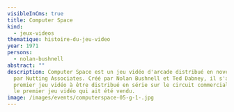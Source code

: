 ```yaml
---
visibleInCms: true
title: Computer Space
kind:
  - jeux-videos
thematique: histoire-du-jeu-video
year: 1971
persons:
  - nolan-bushnell
abstract: ""
description: Computer Space est un jeu vidéo d'arcade distribué en novembre 1971
  par Nutting Associates. Créé par Nolan Bushnell et Ted Dabney, il s'agit du
  premier jeu vidéo à être distribué en série sur le circuit commercial et ainsi
  le premier jeu vidéo qui ait été vendu.
image: /images/events/computerspace-05-g-1-.jpg
---
```


